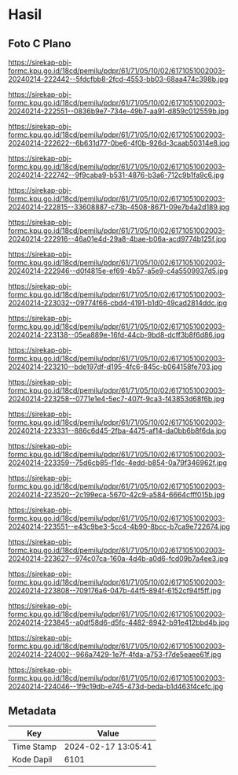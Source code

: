 # Hasil

## Foto C Plano

https://sirekap-obj-formc.kpu.go.id/18cd/pemilu/pdpr/61/71/05/10/02/6171051002003-20240214-222442--5fdcfbb8-2fcd-4553-bb03-68aa474c398b.jpg

https://sirekap-obj-formc.kpu.go.id/18cd/pemilu/pdpr/61/71/05/10/02/6171051002003-20240214-222551--0836b9e7-734e-49b7-aa91-d859c012559b.jpg

https://sirekap-obj-formc.kpu.go.id/18cd/pemilu/pdpr/61/71/05/10/02/6171051002003-20240214-222622--6b631d77-0be6-4f0b-926d-3caab50314e8.jpg

https://sirekap-obj-formc.kpu.go.id/18cd/pemilu/pdpr/61/71/05/10/02/6171051002003-20240214-222742--9f9caba9-b531-4876-b3a6-712c9b1fa9c6.jpg

https://sirekap-obj-formc.kpu.go.id/18cd/pemilu/pdpr/61/71/05/10/02/6171051002003-20240214-222815--33608887-c73b-4508-8671-09e7b4a2d189.jpg

https://sirekap-obj-formc.kpu.go.id/18cd/pemilu/pdpr/61/71/05/10/02/6171051002003-20240214-222916--46a01e4d-29a8-4bae-b06a-acd9774b125f.jpg

https://sirekap-obj-formc.kpu.go.id/18cd/pemilu/pdpr/61/71/05/10/02/6171051002003-20240214-222946--d0f4815e-ef69-4b57-a5e9-c4a5509937d5.jpg

https://sirekap-obj-formc.kpu.go.id/18cd/pemilu/pdpr/61/71/05/10/02/6171051002003-20240214-223032--09774f66-cbd4-4191-b1d0-49cad2814ddc.jpg

https://sirekap-obj-formc.kpu.go.id/18cd/pemilu/pdpr/61/71/05/10/02/6171051002003-20240214-223138--05ea889e-16fd-44cb-9bd8-dcff3b8f6d86.jpg

https://sirekap-obj-formc.kpu.go.id/18cd/pemilu/pdpr/61/71/05/10/02/6171051002003-20240214-223210--bde197df-d195-4fc6-845c-b064158fe703.jpg

https://sirekap-obj-formc.kpu.go.id/18cd/pemilu/pdpr/61/71/05/10/02/6171051002003-20240214-223258--0771e1e4-5ec7-407f-9ca3-f43853d68f6b.jpg

https://sirekap-obj-formc.kpu.go.id/18cd/pemilu/pdpr/61/71/05/10/02/6171051002003-20240214-223331--886c6d45-2fba-4475-af14-da0bb6b8f6da.jpg

https://sirekap-obj-formc.kpu.go.id/18cd/pemilu/pdpr/61/71/05/10/02/6171051002003-20240214-223359--75d6cb85-f1dc-4edd-b854-0a79f346962f.jpg

https://sirekap-obj-formc.kpu.go.id/18cd/pemilu/pdpr/61/71/05/10/02/6171051002003-20240214-223520--2c199eca-5670-42c9-a584-6664cfff015b.jpg

https://sirekap-obj-formc.kpu.go.id/18cd/pemilu/pdpr/61/71/05/10/02/6171051002003-20240214-223551--e43c9be3-5cc4-4b90-8bcc-b7ca9e722674.jpg

https://sirekap-obj-formc.kpu.go.id/18cd/pemilu/pdpr/61/71/05/10/02/6171051002003-20240214-223627--974c07ca-160a-4d4b-a0d6-fcd09b7a4ee3.jpg

https://sirekap-obj-formc.kpu.go.id/18cd/pemilu/pdpr/61/71/05/10/02/6171051002003-20240214-223808--709176a6-047b-44f5-894f-6152cf94f5ff.jpg

https://sirekap-obj-formc.kpu.go.id/18cd/pemilu/pdpr/61/71/05/10/02/6171051002003-20240214-223845--a0df58d6-d5fc-4482-8942-b91e412bbd4b.jpg

https://sirekap-obj-formc.kpu.go.id/18cd/pemilu/pdpr/61/71/05/10/02/6171051002003-20240214-224002--966a7429-1e7f-4fda-a753-f7de5eaee61f.jpg

https://sirekap-obj-formc.kpu.go.id/18cd/pemilu/pdpr/61/71/05/10/02/6171051002003-20240214-224046--1f9c19db-e745-473d-beda-b1d463f4cefc.jpg


## Metadata

| Key        | Value               |
| ---------- | ------------------- |
| Time Stamp | 2024-02-17 13:05:41 |
| Kode Dapil | 6101                |



